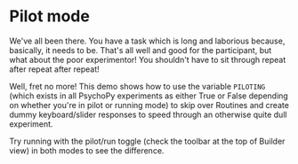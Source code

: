 # Pilot mode

We've all been there. You have a task which is long and laborious because, basically, it needs to be. That's all well and good for the participant, but what about the poor experimentor! You shouldn't have to sit through repeat after repeat after repeat!

Well, fret no more! This demo shows how to use the variable `PILOTING` (which exists in all PsychoPy experiments as either True or False depending on whether you're in pilot or running mode) to skip over Routines and create dummy keyboard/slider responses to speed through an otherwise quite dull experiment.

Try running with the pilot/run toggle (check the toolbar at the top of Builder view) in both modes to see the difference.